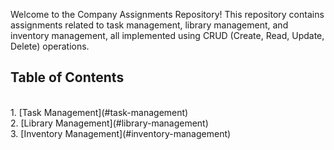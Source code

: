 Welcome to the Company Assignments Repository! This repository contains assignments related to task management, library management, and inventory management, all implemented using CRUD (Create, Read, Update, Delete) operations.

## Table of Contents
<br>
1. [Task Management](#task-management)<br>
2. [Library Management](#library-management)<br>
3. [Inventory Management](#inventory-management)

